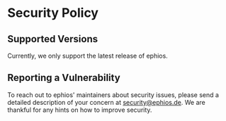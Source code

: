 # Security Policy

## Supported Versions

Currently, we only support the latest release of ephios.

## Reporting a Vulnerability

To reach out to ephios' maintainers about security issues, please send a detailed description of your concern
at security@ephios.de. We are thankful for any hints on how to improve security.
